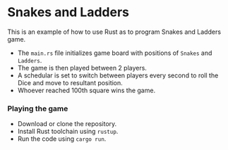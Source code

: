 # Snakes and Ladders

This is an example of how to use Rust as to program Snakes and Ladders game.

- The `main.rs` file initializes game board with positions of `Snakes` and `Ladders`.
- The game is then played between 2 players.
- A schedular is set to switch between players every second to roll the Dice and move to resultant position.
- Whoever reached 100th square wins the game.

### Playing the game
- Download or clone the repository.
- Install Rust toolchain using `rustup`.
- Run the code using `cargo run`.